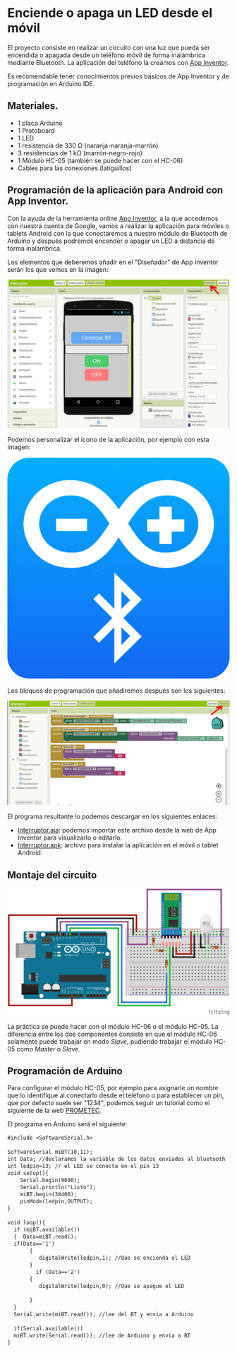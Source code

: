 # Enciende o apaga un LED desde el móvil

El proyecto consiste en realizar un circuito con una luz que pueda ser encendida o apagada desde un teléfono móvil de forma inalámbrica mediante Bluetooth. La aplicación del teléfono la creamos con [App Inventor](https://appinventor.mit.edu).

Es recomendable tener conocimientos previos básicos de App Inventor y de programación en Arduino IDE.

## Materiales.

- 1 placa Arduino 
- 1 Protoboard
- 1 LED
- 1 resistencia de 330 Ω (naranja-naranja-marrón)
- 3 resistencias de 1 kΩ (marrón-negro-rojo)
- 1 Módulo HC-05 (también se puede hacer con el HC-06)
- Cables para las conexiones (latiguillos)

## Programación de la aplicación para Android con App Inventor.

Con la ayuda de la herramienta online [App Inventor](https://appinventor.mit.edu), a la que accedemos con nuestra cuenta de Google, vamos a realizar la aplicación para móviles o tablets Android con la que conectaremos a nuestro módulo de Bluetooth de Arduino y después podremos encender o apagar un LED a distancia de forma inalámbrica.

Los elementos que deberemos añadir en el "Diseñador" de App Inventor serán los que vemos en la imagen:

![](images/AppInventor-elementos.jpg)

Podemos personalizar el icono de la aplicación, por ejemplo con esta imagen:

![](programas/AppInventor/Arblupad_icon.png)

Los bloques de programación que añadiremos después son los siguientes:

![](images/AppInventor-bloques.jpg)

El programa resultante lo podemos descargar en los siguientes enlaces:

- [Interruptor.aia](programas/AppInventor/Interruptor.aia): podemos importar este archivo desde la web de App Inventor para visualizarlo o editarlo.
- [Interruptor.apk](programas/AppInventor/Interruptor.apk): archivo para instalar la aplicación en el móvil o tablet Android.

## Montaje del circuito

![](images/circuito_Arduino.png)

La práctica se puede hacer con el módulo HC-06 o el módulo HC-05. La diferencia entre los dos componentes consiste en que el módulo HC-06 solamente puede trabajar en modo *Slave*, pudiendo trabajar el módulo HC-05 como *Master* o *Slave*.

## Programación de Arduino

Para configurar el módulo HC-05, por ejemplo para asignarle un nombre que lo identifique al conectarlo desde el teléfono o para establecer un pin, que por defecto suele ser "1234", podemos seguir un tutorial como el siguiente de la web [PROMETEC](https://www.prometec.net/bt-hc05/).

El programa en Arduino será el siguiente:

```arduino
#include <SoftwareSerial.h>

SoftwareSerial miBT(10,11);
int Data; //declaramos la variable de los datos enviados al bluetooth
int ledpin=13; // el LED se conecta en el pin 13
void setup(){
    Serial.begin(9600);
    Serial.println("Listo");
    miBT.begin(38400);
    pinMode(ledpin,OUTPUT);
}

void loop(){
  if (miBT.available())
  {  Data=miBT.read();
  if(Data=='1')
       {   
          digitalWrite(ledpin,1); //Que se encienda el LED
       }
         if (Data=='2')
       {
          digitalWrite(ledpin,0); //Que se apague el LED

       }
  }
  Serial.write(miBT.read()); //lee del BT y envia a Arduino

  if(Serial.available())
  miBT.write(Serial.read()); //lee de Arduino y envia a BT
}

```
